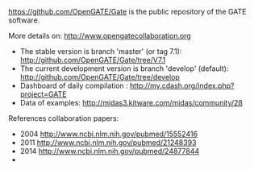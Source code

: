 

https://github.com/OpenGATE/Gate is the public repository of the GATE software. 

More details on: http://www.opengatecollaboration.org

* The stable version is branch 'master' (or tag 7.1): http://github.com/OpenGATE/Gate/tree/V7.1
* The current development version is branch 'develop' (default): http://github.com/OpenGATE/Gate/tree/develop
* Dashboard of daily compilation : http://my.cdash.org/index.php?project=GATE
* Data of examples: http://midas3.kitware.com/midas/community/28

References collaboration papers:

* 2004 http://www.ncbi.nlm.nih.gov/pubmed/15552416
* 2011 http://www.ncbi.nlm.nih.gov/pubmed/21248393
* 2014 http://www.ncbi.nlm.nih.gov/pubmed/24877844
* 
